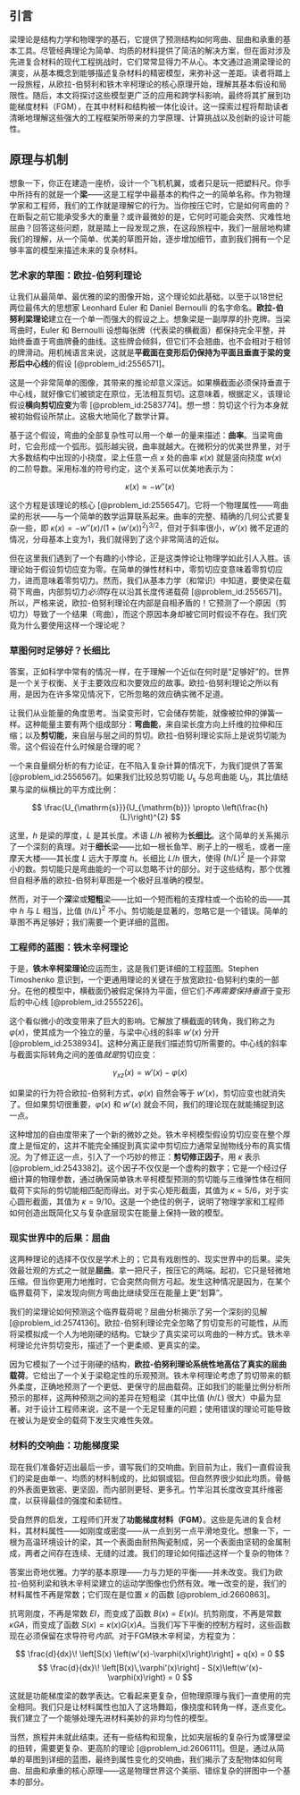 ## 引言
梁理论是结构力学和物理学的基石，它提供了预测结构如何弯曲、屈曲和承重的基本工具。尽管经典理论为简单、均质的材料提供了简洁的解决方案，但在面对涉及先进复合材料的现代工程挑战时，它们常常显得力不从心。本文通过追溯梁理论的演变，从基本概念到能够描述复杂材料的精密模型，来弥补这一差距。读者将踏上一段旅程，从欧拉-伯努利和铁木辛柯理论的核心原理开始，理解其基本假设和局限性。随后，本文将探讨这些模型更广泛的应用和跨学科影响，最终将其扩展到功能梯度材料（FGM），在其中材料和结构被一体化设计。这一探索过程将帮助读者清晰地理解这些强大的工程框架所带来的力学原理、计算挑战以及创新的设计可能性。

## 原理与机制

想象一下，你正在建造一座桥，设计一个飞机机翼，或者只是玩一把塑料尺。你手中所持有的就是一个**梁**——这是工程学中最基本的构件之一的简单名称。作为物理学家和工程师，我们的工作就是理解它的行为。当你按压它时，它是如何弯曲的？在断裂之前它能承受多大的重量？或许最微妙的是，它何时可能会突然、灾难性地屈曲？回答这些问题，就是踏上一段发现之旅，在这段旅程中，我们一层层地构建我们的理解，从一个简单、优美的草图开始，逐步增加细节，直到我们拥有一个足够丰富的模型来描述未来的复杂材料。

### 艺术家的草图：欧拉-伯努利理论

让我们从最简单、最优雅的梁的图像开始，这个理论如此基础，以至于以18世纪两位最伟大的思想家 Leonhard Euler 和 Daniel Bernoulli 的名字命名。**欧拉-伯努利梁理论**建立在一个单一而强大的假设之上。想象梁是一副厚厚的扑克牌。当梁弯曲时，Euler 和 Bernoulli 设想每张牌（代表梁的横截面）都保持完全平整，并始终垂直于弯曲牌叠的曲线。这些牌会倾斜，但它们不会翘曲，也不会相对于相邻的牌滑动。用机械语言来说，这就是**平截面在变形后仍保持为平面且垂直于梁的变形后中心线**的假设 [@problem_id:2556571]。

这是一个非常简单的图像，其带来的推论却意义深远。如果横截面必须保持垂直于中心线，就好像它们被锁定在原位，无法相互剪切。这意味着，根据定义，该理论假设**横向剪切应变**为零 [@problem_id:2583774]。想一想：剪切这个行为本身就被初始假设所禁止。这极大地简化了数学计算。

基于这个假设，弯曲的全部复杂性可以用一个单一的量来描述：**曲率**。当梁弯曲时，它会形成一个弧形。弧形越尖锐，曲率就越大。在微积分的优美世界里，对于大多数结构中出现的小挠度，梁上任意一点 $x$ 处的曲率 $\kappa(x)$ 就是竖向挠度 $w(x)$ 的二阶导数。采用标准的符号约定，这个关系可以优美地表示为：

$$ \kappa(x) \approx -w''(x) $$

这个方程是该理论的核心 [@problem_id:2556547]。它将一个物理属性——弯曲梁的形状——与一个简单的数学运算联系起来。曲率的完整、精确的几何公式要复杂一些，即 $\kappa(x) = -w''(x) / (1+(w'(x))^{2})^{3/2}$，但对于斜率很小，$w'(x)$ 微不足道的情况，分母基本上变为1，我们就得到了这个非常简洁的近似。

但在这里我们遇到了一个有趣的小悖论，正是这类悖论让物理学如此引人入胜。该理论始于假设剪切应变为零。在简单的弹性材料中，零剪切应变意味着零剪切应力，进而意味着零剪切力。然而，我们从基本力学（和常识）中知道，要使梁在载荷下弯曲，内部剪切力*必须*存在以沿其长度传递载荷 [@problem_id:2556571]。所以，严格来说，欧拉-伯努利理论在内部是自相矛盾的！它预测了一个原因（剪切力）导致了一个结果（弯曲），而这个原因本身却被它同时假设不存在。我们究竟为什么要使用这样一个理论呢？

### 草图何时足够好？长细比

答案，正如科学中常有的情况一样，在于理解一个近似在何时是“足够好”的。世界是一个关于权衡、关于主要效应和次要效应的故事。欧拉-伯努利理论之所以有用，是因为在许多常见情况下，它所忽略的效应确实微不足道。

让我们从业能量的角度思考。当梁变形时，它会储存势能，就像被拉伸的弹簧一样。这种能量主要有两个组成部分：**弯曲能**，来自梁长度方向上纤维的拉伸和压缩；以及**剪切能**，来自层与层之间的剪切。欧拉-伯努利理论实际上是说剪切能为零。这个假设在什么时候是合理的呢？

一个来自量纲分析的有力论证，在不陷入复杂计算的情况下，为我们提供了答案 [@problem_id:2556567]。如果我们比较总剪切能 $U_{\mathrm{s}}$ 与总弯曲能 $U_{\mathrm{b}}$，其比值结果与梁的纵横比的平方成比例：

$$ \frac{U_{\mathrm{s}}}{U_{\mathrm{b}}} \propto \left(\frac{h}{L}\right)^{2} $$

这里，$h$ 是梁的厚度，$L$ 是其长度。术语 $L/h$ 被称为**长细比**。这个简单的关系揭示了一个深刻的真理。对于**细长**梁——比如一根长鱼竿、刷子上的一根毛，或者一座摩天大楼——其长度 $L$ 远大于厚度 $h$。长细比 $L/h$ 很大，使得 $(h/L)^2$ 是一个非常小的数。剪切能只是弯曲能的一个可以忽略不计的部分。对于这些结构，那个优雅但自相矛盾的欧拉-伯努利草图是一个极好且准确的模型。

然而，对于一个**深**梁或**短粗**梁——比如一个短而粗的支撑柱或一个齿轮的齿——其中 $h$ 与 $L$ 相当，比值 $(h/L)^2$ 不小。剪切能是显著的，忽略它是一个错误。简单的草图不再足够好；我们需要一个更详细的蓝图。

### 工程师的蓝图：铁木辛柯理论

于是，**铁木辛柯梁理论**应运而生，这是我们更详细的工程蓝图。Stephen Timoshenko 意识到，一个更通用理论的关键在于放宽欧拉-伯努利约束的一部分。在他的模型中，横截面仍被假定保持为平面，但它们*不再需要保持垂直*于变形后的中心线 [@problem_id:2555226]。

这个看似微小的改变带来了巨大的影响。它解放了横截面的转角，我们称之为 $\varphi(x)$，使其成为一个独立的量，与梁中心线的斜率 $w'(x)$ 分开 [@problem_id:2538934]。这种分离正是我们描述剪切所需要的。中心线的斜率与截面实际转角之间的差值*就是*剪切应变：

$$ \gamma_{xz}(x) = w'(x) - \varphi(x) $$

如果梁的行为符合欧拉-伯努利方式，$\varphi(x)$ 自然会等于 $w'(x)$，剪切应变也就消失了。但如果剪切很重要，$\varphi(x)$ 和 $w'(x)$ 就会不同，我们的理论现在就能捕捉到这一点。

这种增加的自由度带来了一个新的微妙之处。铁木辛柯模型假设剪切应变在整个厚度上是恒定的，这并不能完全捕捉到真实梁中剪切应力通常呈抛物线分布的真实情况。为了修正这一点，引入了一个巧妙的修正：**剪切修正因子**，用 $\kappa$ 表示 [@problem_id:2543382]。这个因子不仅仅是一个虚构的数字；它是一个经过仔细计算的物理参数，通过确保简单铁木辛柯模型预测的剪切能与三维弹性体在相同载荷下实际的剪切能相匹配而得出。对于实心矩形截面，其值为 $\kappa = 5/6$，对于实心圆形截面，其值为 $\kappa=9/10$。这是一个绝佳的例子，说明了物理学家和工程师如何创造出既简化又与复杂底层现实在能量上保持一致的模型。

### 现实世界中的后果：屈曲

这两种理论的选择不仅仅是学术上的；它具有戏剧性的、现实世界中的后果。梁失效最壮观的方式之一就是**屈曲**。拿一把尺子，按压它的两端。起初，它只是轻微地压缩。但当你更用力地推时，它会突然向侧方弓起。发生这种情况是因为，在某个临界载荷下，梁发现向侧方弯曲比继续受压在能量上更“划算”。

我们的梁理论如何预测这个临界载荷呢？屈曲分析揭示了另一个深刻的见解 [@problem_id:2574136]。欧拉-伯努利理论完全忽略了剪切变形的可能性，从而将梁模拟成一个人为地刚硬的结构。它缺少了真实梁可以弯曲的一种方式。铁木辛柯理论允许剪切变形，描述了一个更柔顺、更真实的梁。

因为它模拟了一个过于刚硬的结构，**欧拉-伯努利理论系统性地高估了真实的屈曲载荷**。它给出了一个关于梁稳定性的乐观预测。铁木辛柯理论考虑了剪切带来的额外柔度，正确地预测了一个更低、更保守的屈曲载荷。正如我们的能量比例分析所预示的那样，这两种预测之间的差异在短粗梁（其中比值 $(h/L)$ 很大）中最为显著。对于设计工程师来说，这不是一个无足轻重的问题；使用错误的理论可能导致在被认为是安全的载荷下发生灾难性失效。

### 材料的交响曲：功能梯度梁

现在我们准备好迈出最后一步，谱写我们的交响曲。到目前为止，我们一直假设我们的梁是由单一、均质的材料制成的，比如钢或铝。但自然界很少如此均质。骨骼的外表面更致密、更坚固，而内部则更轻、更多孔。竹竿沿其长度改变其纤维密度，以获得最佳的强度和柔韧性。

受自然界的启发，工程师们开发了**功能梯度材料（FGM）**。这些是先进的复合材料，其材料属性——如刚度或密度——从一点到另一点平滑地变化。想象一下，一根为高温环境设计的梁，其一个表面由耐热陶瓷制成，另一个表面由坚韧的金属制成，两者之间存在连续、无缝的过渡。我们的理论如何描述这样一个复杂的物体？

答案出奇地优雅。力学的基本原理——力与力矩的平衡——并未改变。我们为欧拉-伯努利梁和铁木辛柯梁建立的运动学图像也仍然有效。唯一改变的是，我们的材料属性不再是常数；它们现在是位置 $x$ 的函数 [@problem_id:2660863]。

抗弯刚度，不再是常数 $EI$，而变成了函数 $B(x) = E(x)I$。抗剪刚度，不再是常数 $\kappa GA$，而变成了函数 $S(x) = \kappa(x)G(x)A$。当我们写下平衡的控制方程时，这些函数现在必须保留在求导符号*内部*。对于FGM铁木辛柯梁，方程变为：

$$ \frac{d}{dx}\! \left[S(x) \left(w'(x)-\varphi(x)\right)\right] + q(x) = 0 $$
$$ \frac{d}{dx}\! \left[B(x)\,\varphi'(x)\right] - S(x)\left(w'(x)-\varphi(x)\right) = 0 $$

这就是功能梯度梁的数学表达。它看起来更复杂，但物理原理与我们一直使用的完全相同。我们只是让材料属性也加入了这场舞蹈，像挠度和转角一样，逐点变化。我们建立了一个能够处理先进材料美妙的非均匀性的模型。

当然，旅程并未就此结束。还有一些结构和现象，比如夹层板的复杂行为或薄壁梁的扭转，需要更复杂、更高阶的理论 [@problem_id:2606111]。但是，通过从简单的草图到详细的蓝图，最终到属性变化的交响曲，我们揭示了支配物体如何弯曲、屈曲和承重的核心原理——这是物理世界这个美丽、错综复杂的拼图中一个基本的部分。

